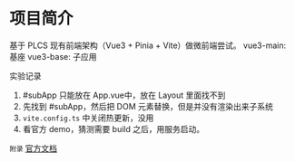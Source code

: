 # 项目简介
基于 PLCS 现有前端架构（Vue3 + Pinia + Vite）做微前端尝试。
vue3-main: 基座
vue3-base: 子应用



实验记录
1. #subApp 只能放在 App.vue中，放在 Layout 里面找不到
2. 先找到 #subApp，然后把 DOM 元素替换，但是并没有渲染出来子系统
3. `vite.config.ts` 中关闭热更新，没用
4. 看官方 demo，猜测需要 build 之后，用服务启动。



`附录`
[官方文档](https://qiankun.umijs.org/zh/guide)